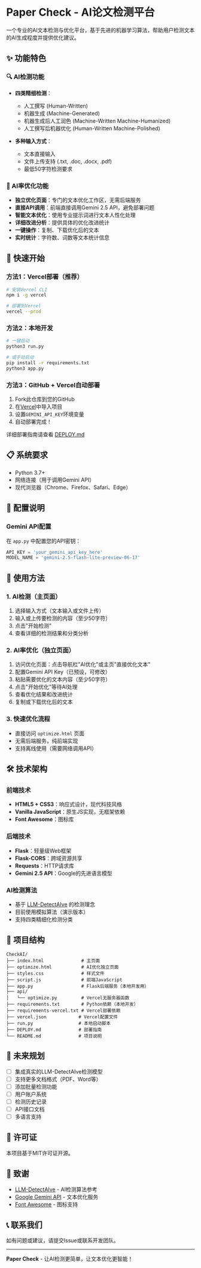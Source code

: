 # Paper Check - AI论文检测平台

一个专业的AI文本检测与优化平台，基于先进的机器学习算法，帮助用户检测文本的AI生成程度并提供优化建议。

## ✨ 功能特色

### 🔍 AI检测功能
- **四类精细检测**：
  - 人工撰写 (Human-Written)
  - 机器生成 (Machine-Generated)
  - 机器生成后人工润色 (Machine-Written Machine-Humanized)
  - 人工撰写后机器优化 (Human-Written Machine-Polished)

- **多种输入方式**：
  - 文本直接输入
  - 文件上传支持 (.txt, .doc, .docx, .pdf)
  - 最低50字符检测要求

### 🎨 AI率优化功能
- **独立优化页面**：专门的文本优化工作区，无需后端服务
- **直接API调用**：前端直接调用Gemini 2.5 API，避免部署问题
- **智能文本优化**：使用专业提示词进行文本人性化处理
- **详细改进分析**：提供具体的优化改进统计
- **一键操作**：复制、下载优化后的文本
- **实时统计**：字符数、词数等文本统计信息

## 🚀 快速开始

### 方法1：Vercel部署（推荐）
```bash
# 安装Vercel CLI
npm i -g vercel

# 部署到Vercel
vercel --prod
```

### 方法2：本地开发
```bash
# 一键启动
python3 run.py

# 或手动启动
pip install -r requirements.txt
python3 app.py
```

### 方法3：GitHub + Vercel自动部署
1. Fork此仓库到您的GitHub
2. 在[Vercel](https://vercel.com)中导入项目
3. 设置`GEMINI_API_KEY`环境变量
4. 自动部署完成！

详细部署指南请查看 [DEPLOY.md](./DEPLOY.md)

## 📋 系统要求

- Python 3.7+
- 网络连接（用于调用Gemini API）
- 现代浏览器（Chrome、Firefox、Safari、Edge）

## 🔧 配置说明

### Gemini API配置
在 `app.py` 中配置您的API密钥：
```python
API_KEY = 'your_gemini_api_key_here'
MODEL_NAME = 'gemini-2.5-flash-lite-preview-06-17'
```

## 📖 使用方法

### 1. AI检测（主页面）
1. 选择输入方式（文本输入或文件上传）
2. 输入或上传要检测的内容（至少50字符）
3. 点击"开始检测"
4. 查看详细的检测结果和分类分析

### 2. AI率优化（独立页面）
1. 访问优化页面：点击导航栏"AI优化"或主页"直接优化文本"
2. 配置Gemini API Key（已预设，可修改）
3. 粘贴需要优化的文本内容（至少50字符）
4. 点击"开始优化"等待AI处理
5. 查看优化结果和改进统计
6. 复制或下载优化后的文本

### 3. 快速优化流程
- 直接访问 `optimize.html` 页面
- 无需后端服务，纯前端实现
- 支持离线使用（需要网络调用API）

## 🛠️ 技术架构

### 前端技术
- **HTML5 + CSS3**：响应式设计，现代科技风格
- **Vanilla JavaScript**：原生JS实现，无框架依赖
- **Font Awesome**：图标库

### 后端技术
- **Flask**：轻量级Web框架
- **Flask-CORS**：跨域资源共享
- **Requests**：HTTP请求库
- **Gemini 2.5 API**：Google的先进语言模型

### AI检测算法
- 基于 [LLM-DetectAIve](https://github.com/mbzuai-nlp/LLM-DetectAIve) 的检测理念
- 目前使用模拟算法（演示版本）
- 支持四类精细化检测分类

## 📁 项目结构

```
CheckAI/
├── index.html              # 主页面
├── optimize.html           # AI优化独立页面
├── styles.css              # 样式文件
├── script.js               # 前端JavaScript
├── app.py                  # Flask后端服务（本地开发用）
├── api/
│   └── optimize.py         # Vercel无服务器函数
├── requirements.txt        # Python依赖（本地开发）
├── requirements-vercel.txt # Vercel部署依赖
├── vercel.json            # Vercel配置文件
├── run.py                 # 本地启动脚本
├── DEPLOY.md              # 部署指南
└── README.md              # 项目说明
```

## 🔮 未来规划

- [ ] 集成真实的LLM-DetectAIve检测模型
- [ ] 支持更多文档格式（PDF、Word等）
- [ ] 添加批量检测功能
- [ ] 用户账户系统
- [ ] 检测历史记录
- [ ] API接口文档
- [ ] 多语言支持

## 📄 许可证

本项目基于MIT许可证开源。

## 🙏 致谢

- [LLM-DetectAIve](https://github.com/mbzuai-nlp/LLM-DetectAIve) - AI检测算法参考
- [Google Gemini API](https://ai.google.dev/) - 文本优化服务
- [Font Awesome](https://fontawesome.com/) - 图标支持

## 📞 联系我们

如有问题或建议，请提交Issue或联系开发团队。

---

**Paper Check** - 让AI检测更简单，让文本优化更智能！